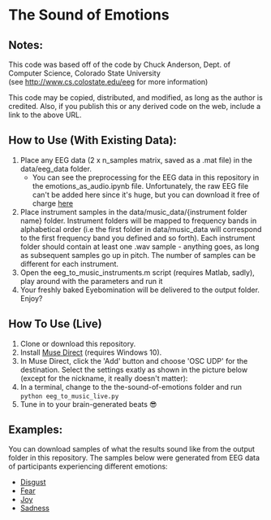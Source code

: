 # The Sound of Emotions   

## Notes:  
This code was based off of the code by Chuck Anderson, Dept. of Computer Science, Colorado State University  
(see http://www.cs.colostate.edu/eeg  for more information)   

This code may be copied, distributed, and modified, as long as the author is credited. Also, if you publish this or any derived code on the web, include a link to the above URL.  

## How to Use (With Existing Data):  

1. Place any EEG data (2 x n_samples matrix, saved as a .mat file) in the data/eeg_data folder.  
     - You can see the preprocessing for the EEG data in this repository in the emotions_as_audio.ipynb file. Unfortunately, the raw EEG file can't be added here since it's huge, but you can download it free of charge [here](http://headit.ucsd.edu/studies/3316f70e-35ff-11e3-a2a9-0050563f2612/)    
2. Place instrument samples in the data/music_data/{instrument folder name} folder. Instrument folders will be mapped to frequency bands in alphabetical order (i.e the first folder in data/music_data will correspond to the first frequency band you defined and so forth). Each instrument folder should contain at least one .wav sample - anything goes, as long as subsequent samples go up in pitch. The number of samples can be different for each instrument.  
3. Open the eeg_to_music_instruments.m script (requires Matlab, sadly), play around with the parameters and run it   
4. Your freshly baked Eyebomination will be delivered to the output folder. Enjoy?  

## How To Use (Live)   

1. Clone or download this repository.   
2. Install [Muse Direct](http://www.choosemuse.com/developer#direct) (requires Windows 10).   
3. In Muse Direct, click the 'Add' button and choose 'OSC UDP' for the destination. Select the settings exatly as shown in the picture below (except for the nickname, it really doesn't matter):   
4. In a terminal, change to the the-sound-of-emotions folder and run ```python eeg_to_music_live.py```   
5. Tune in to your brain-generated beats :sunglasses:

## Examples:   

You can download samples of what the results sound like from the output folder in this repository. The samples below were generated from EEG data of participants experiencing different emotions:  
- [Disgust](https://github.com/Eyemole/the-sound-of-emotions/blob/master/output/the_sound_of_disgust.wav)   
- [Fear](https://github.com/Eyemole/the-sound-of-emotions/blob/master/output/the_sound_of_fear.wav)    
- [Joy](https://github.com/Eyemole/the-sound-of-emotions/blob/master/output/the_sound_of_joy.wav)    
- [Sadness](https://github.com/Eyemole/the-sound-of-emotions/blob/master/output/the_sound_of_sadness.wav)  
